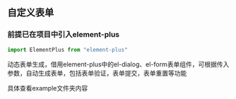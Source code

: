 ## 自定义表单
### 前提已在项目中引入element-plus
```javascript
import ElementPlus from "element-plus"
```
动态表单生成，借用element-plus中的el-dialog、el-form表单组件，可根据传入参数，自动生成表单，包括表单验证，表单提交，表单重置等功能

具体查看example文件夹内容
